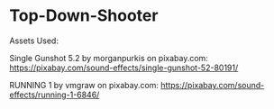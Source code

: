 # Top-Down-Shooter

Assets Used:

Single Gunshot 5.2 by morganpurkis on pixabay.com:
https://pixabay.com/sound-effects/single-gunshot-52-80191/

RUNNING 1 by vmgraw on pixabay.com:
https://pixabay.com/sound-effects/running-1-6846/